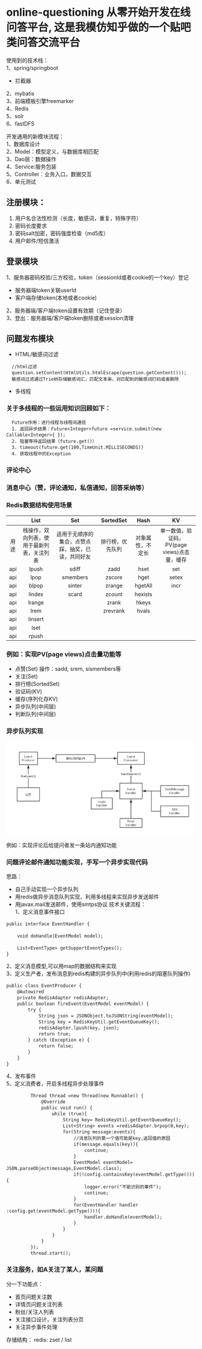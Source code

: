 # online-questioning  从零开始开发在线问答平台, 这是我模仿知乎做的一个贴吧类问答交流平台

使用到的技术栈：  
1、spring/springboot  
* 拦截器

2、mybatis  
3、前端模板引擎freemarker  
4、Redis  
5、solr  
6、fastDFS  

开发通用的新模块流程：  
1、数据库设计  
2、Model：模型定义，与数据库相匹配  
3、Dao层：数据操作  
4、Service:服务包装  
5、Controller：业务入口，数据交互  
6、单元测试  

## 注册模块：  
1. 用户名合法性检测（长度，敏感词，重复，特殊字符）  
2. 密码长度要求  
3. 密码salt加密，密码强度检查（md5库）  
4. 用户邮件/短信激活  

## 登录模块
1、服务器密码校验/三方校验，token（sessionId或者cookie的一个key）登记  
* 服务器端token关联userId  
* 客户端存储token(本地或者cookie)  

2、服务器端/客户端token设置有效期（记住登录）  
3、登出：服务器端/客户端token删除或者session清理  

## 问题发布模块
* HTML/敏感词过滤
```
  //html过滤
  question.setContent(HtmlUtils.htmlEscape(question.getContent()));
  敏感词过滤通过Trie树存储敏感词汇，匹配文本串，对匹配到的敏感词打码或者删除
```
* 多线程

### 关于多线程的一些运用知识回顾如下：  
```
  Future作用：进行线程与线程间通信
  1. 返回异步结果：Future<Integer>future =service.submit(new Callable<Integer>{ });
  2. 阻塞等待返回结果（future.get()）
  3. timeout(future.get(100,TimeUnit.MILLISECONDS))
  4. 获取线程中的Exception
```

### 评论中心

### 消息中心（赞，评论通知，私信通知，回答采纳等）
### Redis数据结构使用场景

|      |                    List                    |                        Set                         |    SortedSet     |       Hash       |                      KV                      |
| :--: | :----------------------------------------: | :------------------------------------------------: | :--------------: | :--------------: | :------------------------------------------: |
| 用途 | 栈操作，双向列表，使用于最新列表，关注列表 | 适用于无顺序的集合，点赞点踩，抽奖，已读，共同好友 | 排行榜，优先队列 | 对象属性，不定长 | 单一数值，验证码，PV(page views)点击量，缓存 |
| api  |                   lpush                    |                       sdiff                        |       zadd       |       hset       |                     set                      |
| api  |                    lpop                    |                      smembers                      |      zscore      |       hget       |                    setex                     |
| api  |                   blpop                    |                       sinter                       |      zrange      |     hgetAll      |                     incr                     |
| api  |                   lindex                   |                       scard                        |      zcount      |     hexists      |                                              |
| api  |                   lrange                   |                                                    |      zrank       |      hkeys       |                                              |
| api  |                    lrem                    |                                                    |     zrevrank     |      hvals       |                                              |
| api  |                  linsert                   |                                                    |                  |                  |                                              |
| api  |                    lset                    |                                                    |                  |                  |                                              |
| api  |                   rpush                    |                                                    |                  |                  |                                              |

### 例如：实现PV(page views)点击量功能等

* 点赞(Set) 操作：sadd, srem, sismembers等
* 关注(Set)
* 排行榜(SortedSet)
* 验证码(KV)
* 缓存(序列化存KV)
* 异步队列(中间层)
* 判断队列(中间层)

### 异步队列实现

![异步队列实现流程图](guideimgs/异步队列实现.jpg)  

例如：实现评论后给提问者发一条站内通知功能

### 问题评论邮件通知功能实现，手写一个异步实现代码
思路：  
* 自己手动实现一个异步队列
* 用redis做异步消息队列实现，利用多线程来实现异步发送邮件  
* 用javax.mail发送邮件，使用smtps协议
技术关键流程：  
1、定义消息事件接口  
```
public interface EventHandler {

    void doHandle(EventModel model);

    List<EventType> getSupportEventTypes();
}
```
2、定义消息模型,可以用map的数据结构来实现  
3、定义生产者，发布消息到redis构建的异步队列中(利用redis的阻塞队列操作)  
```
public class EventProducer {
    @Autowired
    private RedisAdapter redisAdapter;
    public boolean fireEvent(EventModel eventModel) {
        try {
            String json = JSONObject.toJSONString(eventModel);
            String key = RedisKeyUtil.getEventQueueKey();
            redisAdapter.lpush(key, json);
            return true;
        } catch (Exception e) {
            return false;
        }
    }
}
```  
4、发布事件  
5、定义消费者，开启多线程异步处理事件  
```
         Thread thread =new Thread(new Runnable() {
             @Override
             public void run() {
                 while (true){
                     String key= RedisKeyUtil.getEventQueueKey();
                     List<String> events =redisAdapter.brpop(0,key);
                     for(String message:events){
                         //消息队列的第一个值可能是key,返回值的原因
                         if(message.equals(key)){
                             continue;
                         }
                         EventModel eventModel= JSON.parseObject(message,EventModel.class);
                         if(!config.containsKey(eventModel.getType())){
                             logger.error("不能识别的事件");
                             continue;
                         }
                         for(EventHandler handler :config.get(eventModel.getType())){
                             handler.doHandle(eventModel);
                         }
                     }
                 }
             }
         });
         thread.start();
```

### 关注服务，如A关注了某人，某问题
分一下功能点：  
* 首页问题关注数
* 详情页问题关注列表
* 粉丝/关注人列表
* 关注接口设计，关注列表分页
* 关注异步事件处理

存储结构：
redis: zset / list